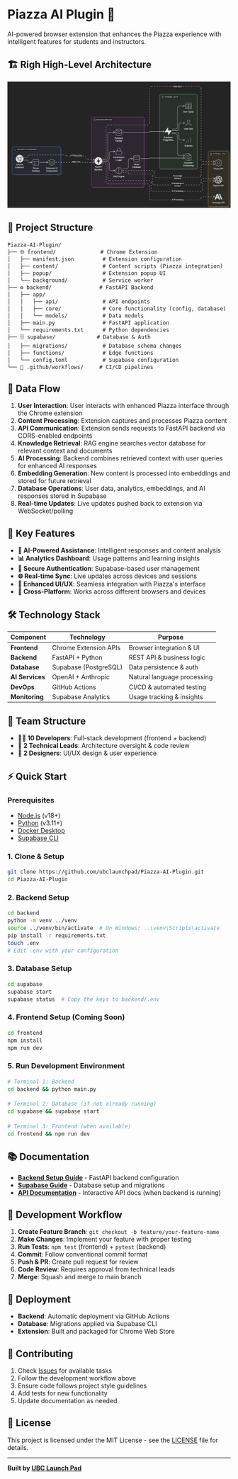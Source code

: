 # Piazza AI Plugin 🧠

AI-powered browser extension that enhances the Piazza experience with intelligent features for students and instructors.

## 🏗️ Righ High-Level Architecture

![Architecture Diagram](./docs/media/rough-architecture-diagram.png)
## 📁 Project Structure

```
Piazza-AI-Plugin/
├── 🌐 frontend/              # Chrome Extension
│   ├── manifest.json         # Extension configuration
│   ├── content/              # Content scripts (Piazza integration)
│   ├── popup/                # Extension popup UI
│   └── background/           # Service worker
├── ⚙️ backend/               # FastAPI Backend
│   ├── app/
│   │   ├── api/              # API endpoints
│   │   ├── core/             # Core functionality (config, database)
│   │   └── models/           # Data models
│   ├── main.py               # FastAPI application
│   └── requirements.txt      # Python dependencies
├── 🗄️ supabase/             # Database & Auth
│   ├── migrations/           # Database schema changes
│   ├── functions/            # Edge functions
│   └── config.toml           # Supabase configuration
└── 🔧 .github/workflows/     # CI/CD pipelines
```

## 🔄 Data Flow

1. **User Interaction**: User interacts with enhanced Piazza interface through the Chrome extension
2. **Content Processing**: Extension captures and processes Piazza content
3. **API Communication**: Extension sends requests to FastAPI backend via CORS-enabled endpoints
4. **Knowledge Retrieval**: RAG engine searches vector database for relevant context and documents
5. **AI Processing**: Backend combines retrieved context with user queries for enhanced AI responses
6. **Embedding Generation**: New content is processed into embeddings and stored for future retrieval
7. **Database Operations**: User data, analytics, embeddings, and AI responses stored in Supabase
8. **Real-time Updates**: Live updates pushed back to extension via WebSocket/polling

## 🚀 Key Features

- **🤖 AI-Powered Assistance**: Intelligent responses and content analysis
- **📊 Analytics Dashboard**: Usage patterns and learning insights
- **🔐 Secure Authentication**: Supabase-based user management
- **🌐 Real-time Sync**: Live updates across devices and sessions
- **🎨 Enhanced UI/UX**: Seamless integration with Piazza's interface
- **📱 Cross-Platform**: Works across different browsers and devices

## 🛠️ Technology Stack

| Component       | Technology            | Purpose                     |
| --------------- | --------------------- | --------------------------- |
| **Frontend**    | Chrome Extension APIs | Browser integration & UI    |
| **Backend**     | FastAPI + Python      | REST API & business logic   |
| **Database**    | Supabase (PostgreSQL) | Data persistence & auth     |
| **AI Services** | OpenAI + Anthropic    | Natural language processing |
| **DevOps**      | GitHub Actions        | CI/CD & automated testing   |
| **Monitoring**  | Supabase Analytics    | Usage tracking & insights   |

## 🎯 Team Structure

- **👨‍💻 10 Developers**: Full-stack development (frontend + backend)
- **🔧 2 Technical Leads**: Architecture oversight & code review
- **🎨 2 Designers**: UI/UX design & user experience

## ⚡ Quick Start

### Prerequisites

- [Node.js](https://nodejs.org/) (v18+)
- [Python](https://python.org/) (v3.11+)
- [Docker Desktop](https://www.docker.com/products/docker-desktop/)
- [Supabase CLI](https://supabase.com/docs/guides/cli)

### 1. Clone & Setup

```bash
git clone https://github.com/ubclaunchpad/Piazza-AI-Plugin.git
cd Piazza-AI-Plugin
```

### 2. Backend Setup

```bash
cd backend
python -m venv ../venv
source ../venv/bin/activate  # On Windows: ..\venv\Scripts\activate
pip install -r requirements.txt
touch .env
# Edit .env with your configuration
```

### 3. Database Setup

```bash
cd supabase
supabase start
supabase status  # Copy the keys to backend/.env
```

### 4. Frontend Setup (Coming Soon)

```bash
cd frontend
npm install
npm run dev
```

### 5. Run Development Environment

```bash
# Terminal 1: Backend
cd backend && python main.py

# Terminal 2: Database (if not already running)
cd supabase && supabase start

# Terminal 3: Frontend (when available)
cd frontend && npm run dev
```

## 📚 Documentation

- **[Backend Setup Guide](./backend/README.md)** - FastAPI backend configuration
- **[Supabase Guide](./supabase/README.md)** - Database setup and migrations
- **[API Documentation](http://localhost:8000/docs)** - Interactive API docs (when backend is running)

## 🔧 Development Workflow

1. **Create Feature Branch**: `git checkout -b feature/your-feature-name`
2. **Make Changes**: Implement your feature with proper testing
3. **Run Tests**: `npm test` (frontend) + `pytest` (backend)
4. **Commit**: Follow conventional commit format
5. **Push & PR**: Create pull request for review
6. **Code Review**: Requires approval from technical leads
7. **Merge**: Squash and merge to main branch

## 🚀 Deployment

- **Backend**: Automatic deployment via GitHub Actions
- **Database**: Migrations applied via Supabase CLI
- **Extension**: Built and packaged for Chrome Web Store

## 🤝 Contributing

1. Check [Issues](https://github.com/ubclaunchpad/Piazza-AI-Plugin/issues) for available tasks
2. Follow the development workflow above
3. Ensure code follows project style guidelines
4. Add tests for new functionality
5. Update documentation as needed

## 📄 License

This project is licensed under the MIT License - see the [LICENSE](LICENSE) file for details.

---

**Built by [UBC Launch Pad](https://ubclaunchpad.ca/)**
